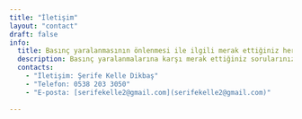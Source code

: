 ```yaml
---
title: "İletişim"
layout: "contact"
draft: false
info: 
  title: Basınç yaralanmasının önlenmesi ile ilgili merak ettiğiniz herşeyi aşağıdaki iletişim bilgilerini kullanarak sorabilirsiniz..
  description: Basınç yaralanmalarına karşı merak ettiğiniz sorularınızı bize iletebilirsiniz.
  contacts: 
    - "İletişim: Şerife Kelle Dikbaş"
    - "Telefon: 0538 203 3050"
    - "E-posta: [serifekelle2@gmail.com](serifekelle2@gmail.com)"
    
---
```

